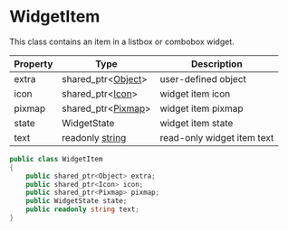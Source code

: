 # WidgetItem

This class contains an item in a listbox or combobox widget.

| Property | Type | Description |
| --- | --- | --- |
| extra | shared_ptr<[Object](Object.md)> | user-defined object |
| icon | shared_ptr<[Icon](Icon.md)> | widget item icon |
| pixmap | shared_ptr<[Pixmap](Pixmap.md)> | widget item pixmap |
| state | WidgetState | widget item state |
| text | readonly [string](https://docs.microsoft.com/en-us/dotnet/csharp/language-reference/builtin-types/string?view=net-6.0) | read-only widget item text |
  
```csharp
public class WidgetItem
{
    public shared_ptr<Object> extra;
    public shared_ptr<Icon> icon;
    public shared_ptr<Pixmap> pixmap;
    public WidgetState state;
    public readonly string text;
}
```